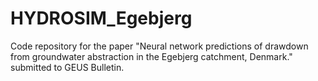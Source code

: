 # HYDROSIM_Egebjerg
Code repository for the paper "Neural network predictions of drawdown from groundwater abstraction in the Egebjerg catchment, Denmark." submitted to GEUS Bulletin. 

